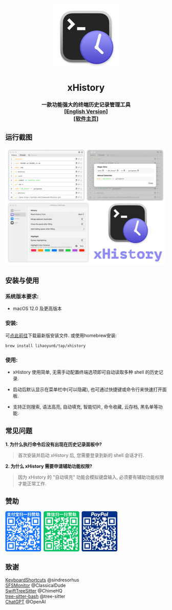 # 
<p align="center">
<img src="./xHistory/Assets.xcassets/AppIcon.appiconset/icon_128x128@2x.png" width="200" height="200" />
<h1 align="center">xHistory</h1>
<h3 align="center">一款功能强大的终端历史记录管理工具<br><a href="./README.md">[English Version]</a><br><a href="https://lihaoyun6.github.io/xhistory/">[软件主页]</a></h3> 
</p>

## 运行截图
<p align="center">
<picture>
  <source media="(prefers-color-scheme: dark)" srcset="./img/preview_zh_dark.png">
  <source media="(prefers-color-scheme: light)" srcset="./img/preview_zh.png">
  <img alt="xHistory Screenshots" src="./img/preview.png" width="610"/>
</picture>
</p>

## 安装与使用
### 系统版本要求:
- macOS 12.0 及更高版本  

### 安装:
可[点此前往](../../releases/latest)下载最新版安装文件. 或使用homebrew安装:  

```bash
brew install lihaoyun6/tap/xhistory
```

### 使用:
- xHistory 使用简单, 无需手动配置终端选项即可自动读取多种 shell 的历史记录.  

- 启动后默认显示在菜单栏中(可以隐藏), 也可通过快捷键或命令行来快速打开面板. 
- 支持正则搜索, 语法高亮, 自动填充, 智能切片, 命令收藏, 云存档, 黑名单等功能. 

## 常见问题
**1. 为什么执行命令后没有出现在历史记录面板中?**  
> 首次安装并启动 xHistory 后, 您需要登录到新的 shell 会话才行.  

**2. 为什么 xHistory 需要申请辅助功能权限?**  
> 因为 xHistory 的 "自动填充" 功能会模拟键盘输入, 必须要有辅助功能权限才能正常工作.   

## 赞助
<img src="./img/donate.png" width="350"/>

## 致谢
[KeyboardShortcuts](https://github.com/sindresorhus/KeyboardShortcuts) @sindresorhus  
[SFSMonitor](https://github.com/ClassicalDude/SFSMonitor) @ClassicalDude  
[SwiftTreeSitter](https://github.com/ChimeHQ/SwiftTreeSitter) @ChimeHQ  
[tree-sitter-bash](https://github.com/tree-sitter/tree-sitter-bash) @tree-sitter  
[ChatGPT](https://chat.openai.com) @OpenAI  
